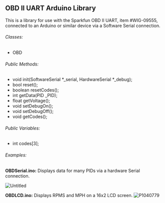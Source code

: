 ## OBD II UART Arduino Library
 This is a library for use with the Sparkfun OBD II UART, item #WIG-09555, connected to an Arduino or similar device via a Software Serial connection.
 
###### Classes:  
* OBD
 
###### Public Methods:
* void init(SoftwareSerial *_serial, HardwareSerial *_debug);
* bool reset();
* boolean resetCodes();
* int getData(PID _PID);
* float getVoltage();
* void setDebugOn();
* void setDebugOff();
* void getCodes();

###### Public Variables:
* int codes[3];

###### Examples:
 **OBDSerial.ino:**  Displays data for many PIDs via a hardware Serial connection.
 
![Untitled](https://user-images.githubusercontent.com/2449263/184568280-cd0f91f6-7655-43b0-a836-020d82337894.png)

**OBDLCD.ino:**  Displays RPMS and MPH on a 16x2 LCD screen.
![P1040779](https://user-images.githubusercontent.com/2449263/184568562-807107c8-3e03-4241-9224-d3f49d5f2dc0.JPG)
